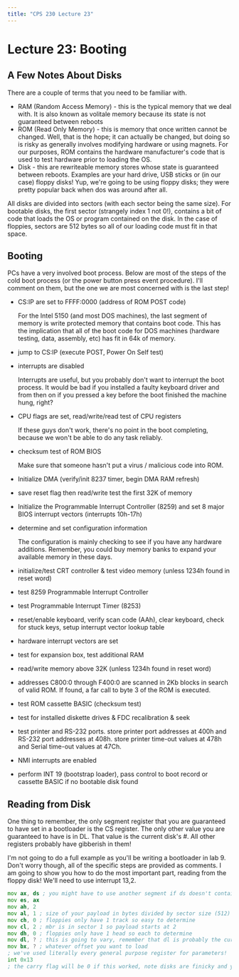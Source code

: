 ```yaml
---
title: "CPS 230 Lecture 23"
---
```


# Lecture 23: Booting

## A Few Notes About Disks

There are a couple of terms that you need to be familiar with.

* RAM (Random Access Memory) - this is the typical memory that we deal with.  It is also known as volitale memory because its state is not guaranteed between reboots
* ROM (Read Only Memory) - this is memory that once written cannot be changed.  Well, that is the hope; it can actually be changed, but doing so is risky as generally involves modifying hardware or using magnets. For our purposes, ROM contains the hardware manufacturer's code that is used to test hardware prior to loading the OS.
* Disk - this are rewriteable memory stores whose state is guaranteed between reboots.  Examples are your hard drive, USB sticks or (in our case) floppy disks!  Yup, we're going to be using floppy disks; they were pretty popular back when dos was around after all.

All disks are divided into sectors (with each sector being the same size).  For bootable disks, the first sector (strangely index 1 not 0!), contains a bit of code that loads the OS or program contained on the disk.  In the case of floppies, sectors are 512 bytes so all of our loading code must fit in that space.

## Booting

PCs have a very involved boot process.  Below are most of the steps of the cold boot process (or the power button press event procedure).  I'll comment on them, but the one we are most concerned with is the last step!

* CS:IP are set to FFFF:0000 (address of ROM POST code)
	
	For the Intel 5150 (and most DOS machines), the last segment of memory is write protected memory that contains boot code.  This has the implication that all of the boot code for DOS machines (hardware testing, data, assembly, etc) has fit in 64k of memory.

* jump to CS:IP  (execute POST, Power On Self test)
* interrupts are disabled

	Interrupts are useful, but you probably don't want to interrupt the boot process.  It would be bad if you installed a faulty keyboard driver and from then on if you pressed a key before the boot finished the machine hung, right?

* CPU flags are set, read/write/read test of CPU registers

	If these guys don't work, there's no point in the boot completing, because we won't be able to do any task reliably.

* checksum test of ROM BIOS

	Make sure that someone hasn't put a virus / malicious code into ROM.

* Initialize DMA (verify/init 8237 timer, begin DMA RAM refresh)
* save reset flag then read/write test the first 32K of memory
* Initialize the Programmable Interrupt Controller (8259) and set 8 major BIOS interrupt vectors (interrupts 10h-17h)
* determine and set configuration information

	The configuration is mainly checking to see if you have any hardware additions.  Remember, you could buy memory banks to expand your available memory in these days.

* initialize/test CRT controller & test video memory (unless 1234h found in reset word)
* test 8259 Programmable Interrupt Controller
* test Programmable Interrupt Timer (8253)
* reset/enable keyboard, verify scan code (AAh), clear keyboard, check for stuck keys, setup interrupt vector lookup table
* hardware interrupt vectors are set
* test for expansion box, test additional RAM
* read/write memory above 32K (unless 1234h found in reset word)
* addresses C800:0 through F400:0 are scanned in 2Kb blocks in search of valid ROM.	If found, a far call to byte 3 of the ROM is executed.
* test ROM cassette BASIC (checksum test)
* test for installed diskette drives & FDC recalibration & seek
* test printer and RS-232 ports.  store printer port addresses at 400h and RS-232 port addresses at 408h.  store printer time-out values at 478h and Serial time-out values at 47Ch.
* NMI interrupts are enabled
* perform INT 19 (bootstrap loader), pass control to boot record or cassette BASIC if no bootable disk found

## Reading from Disk

One thing to remember, the only segment register that you are guaranteed to have set in a bootloader is the CS register.  The only other value you are guaranteed to have is in DL.  That value is the current disk's #.  All other registers probably have gibberish in them!

I'm not going to do a full example as you'll be writing a bootloader in lab 9.  Don't worry though, all of the specific steps are provided as comments.  I am going to show you how to do the most important part, reading from the floppy disk!  We'll need to use interrupt 13,2.

``` asm
mov ax, ds ; you might have to use another segment if ds doesn't contain the address you need
mov es, ax
mov ah, 2
mov al, 1 ; size of your payload in bytes divided by sector size (512)
mov ch, 0 ; floppies only have 1 track so easy to determine
mov cl, 2 ; mbr is in sector 1 so payload starts at 2
mov dh, 0 ; floppies only have 1 head so each to determine
mov dl, ? ; this is going to vary, remember that dl is probably the current disk, check the helppc reference if you need a different disk
mov bx, ? ; whatever offset you want to load
; we've used literally every general purpose register for parameters!
int 0x13
; the carry flag will be 0 if this worked, note disks are finicky and you may have to execute this a couple of times before it works
```